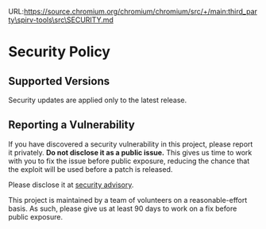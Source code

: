 URL:https://source.chromium.org/chromium/chromium/src/+/main:third_party\spirv-tools\src\SECURITY.md
# Security Policy

## Supported Versions

Security updates are applied only to the latest release.

## Reporting a Vulnerability

If you have discovered a security vulnerability in this project, please report it privately. **Do not disclose it as a public issue.** This gives us time to work with you to fix the issue before public exposure, reducing the chance that the exploit will be used before a patch is released.

Please disclose it at [security advisory](https://github.com/KhronosGroup/SPIRV-Tools/security/advisories/new).

This project is maintained by a team of volunteers on a reasonable-effort basis. As such, please give us at least 90 days to work on a fix before public exposure.
